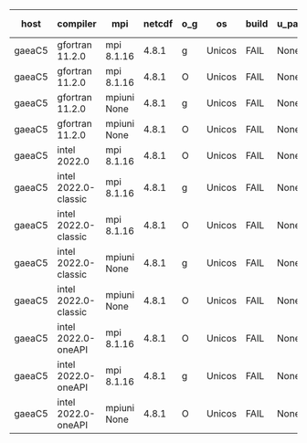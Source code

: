 

| host     | compiler                              | mpi                      | netcdf        | o_g        | os       | build       | u_pass          | u_fail          | s_pass            | s_fail            | e_pass             | e_fail             | nuopc_pass       | nuopc_fail       | artifacts link          |
|----------|---------------------------------------|--------------------------|---------------|------------|----------|-------------|-----------------|-----------------|-------------------|-------------------|--------------------|--------------------|------------------|------------------|-------------------------|
| gaeaC5 | gfortran 11.2.0 | mpi 8.1.16  | 4.8.1  | g | Unicos | FAIL | None | None | None | None | None | None | None | None | <a href="https://github.com/esmf-org/esmf-test-artifacts/tree/832e70e13f089fcb6618483e947dc3b09877aef8/fix_warnings/gfortran/11.2.0/g/mpi/8.1.16" target="_blank">832e70e</a> | 
| gaeaC5 | gfortran 11.2.0 | mpi 8.1.16  | 4.8.1  | O | Unicos | FAIL | None | None | None | None | None | None | None | None | <a href="https://github.com/esmf-org/esmf-test-artifacts/tree/3d6d648ad0501e30e7b8269350ef149fadc06edc/fix_warnings/gfortran/11.2.0/O/mpi/8.1.16" target="_blank">3d6d648</a> | 
| gaeaC5 | gfortran 11.2.0 | mpiuni None  | 4.8.1  | g | Unicos | FAIL | None | None | None | None | None | None | None | None | <a href="https://github.com/esmf-org/esmf-test-artifacts/tree/024fa090d8e5ef20c0bbd3e9ba58e54e5edaed55/fix_warnings/gfortran/11.2.0/g/mpiuni/None" target="_blank">024fa09</a> | 
| gaeaC5 | gfortran 11.2.0 | mpiuni None  | 4.8.1  | O | Unicos | FAIL | None | None | None | None | None | None | None | None | <a href="https://github.com/esmf-org/esmf-test-artifacts/tree/dd3f9fcf4226e8a7df5588e67cd22d6c8789d89a/fix_warnings/gfortran/11.2.0/O/mpiuni/None" target="_blank">dd3f9fc</a> | 
| gaeaC5 | intel 2022.0 | mpi 8.1.16  | 4.8.1  | O | Unicos | FAIL | None | None | None | None | None | None | None | None | <a href="https://github.com/esmf-org/esmf-test-artifacts/tree/5b7c5be15e92e7bac34c8095e022540846299204/fix_warnings/intel/2022.0/O/mpi/8.1.16" target="_blank">5b7c5be</a> | 
| gaeaC5 | intel 2022.0-classic | mpi 8.1.16  | 4.8.1  | g | Unicos | FAIL | None | None | None | None | None | None | None | None | <a href="https://github.com/esmf-org/esmf-test-artifacts/tree/6cdd7a62a3c84d375c39e21b5cde17a4cb7b7642/fix_warnings/intel/2022.0-classic/g/mpi/8.1.16" target="_blank">6cdd7a6</a> | 
| gaeaC5 | intel 2022.0-classic | mpi 8.1.16  | 4.8.1  | O | Unicos | FAIL | None | None | None | None | None | None | None | None | <a href="https://github.com/esmf-org/esmf-test-artifacts/tree/675638104e354a3acea63757811d6791930c76b8/fix_warnings/intel/2022.0-classic/O/mpi/8.1.16" target="_blank">6756381</a> | 
| gaeaC5 | intel 2022.0-classic | mpiuni None  | 4.8.1  | g | Unicos | FAIL | None | None | None | None | None | None | None | None | <a href="https://github.com/esmf-org/esmf-test-artifacts/tree/e332f78e9daa0f0e4dc751c98e9961a0d1f393bc/fix_warnings/intel/2022.0-classic/g/mpiuni/None" target="_blank">e332f78</a> | 
| gaeaC5 | intel 2022.0-classic | mpiuni None  | 4.8.1  | O | Unicos | FAIL | None | None | None | None | None | None | None | None | <a href="https://github.com/esmf-org/esmf-test-artifacts/tree/916dd039b77786d35b6c18d94c3e7ebc43dd59eb/fix_warnings/intel/2022.0-classic/O/mpiuni/None" target="_blank">916dd03</a> | 
| gaeaC5 | intel 2022.0-oneAPI | mpi 8.1.16  | 4.8.1  | O | Unicos | FAIL | None | None | None | None | None | None | None | None | <a href="https://github.com/esmf-org/esmf-test-artifacts/tree/af700215cef87212a928ceeac0b50c5b05b0cd5c/fix_warnings/intel/2022.0-oneAPI/O/mpi/8.1.16" target="_blank">af70021</a> | 
| gaeaC5 | intel 2022.0-oneAPI | mpi 8.1.16  | 4.8.1  | g | Unicos | FAIL | None | None | None | None | None | None | None | None | <a href="https://github.com/esmf-org/esmf-test-artifacts/tree/c806a8b6ba90e350a3c122c8a47225caa6d880fa/fix_warnings/intel/2022.0-oneAPI/g/mpi/8.1.16" target="_blank">c806a8b</a> | 
| gaeaC5 | intel 2022.0-oneAPI | mpiuni None  | 4.8.1  | O | Unicos | FAIL | None | None | None | None | None | None | None | None | <a href="https://github.com/esmf-org/esmf-test-artifacts/tree/ff1dbbac89ebbdee15940ab66e2dba3fb8a8b751/fix_warnings/intel/2022.0-oneAPI/O/mpiuni/None" target="_blank">ff1dbba</a> | 
